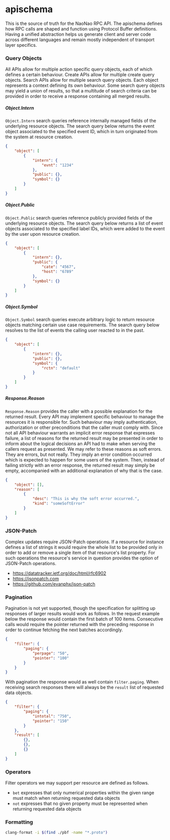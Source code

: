 # apischema

This is the source of truth for the NaoNao RPC API. The apischema defines how
RPC calls are shaped and function using Protocol Buffer definitions. Having a
unified abstraction helps us generate client and server code across different
languages and remain mostly independent of transport layer specifics.



### Query Objects

All APIs allow for multiple action specific query objects, each of which defines
a certain behaviour. Create APIs allow for multiple create query objects. Search
APIs allow for multiple search query objects. Each object represents a context
defining its own behaviour. Some search query objects may yield a union of
results, so that a multitude of search criteria can be provided in order to
receive a response containing all merged results.



##### Object.Intern

`Object.Intern` search queries reference internally managed fields of the
underlying resource objects. The search query below returns the event object
associated to the specified event ID, which in turn originated from the system
at resource creation.

```json
{
    "object": [
        {
            "intern": {
                "evnt": "1234"
            },
            "public": {},
            "symbol": {}
        }
    ]
}
```



##### Object.Public

`Object.Public` search queries reference publicly provided fields of the
underlying resource objects. The search query below returns a list of event
objects associated to the specified label IDs, which were added to the event by
the user upon resource creation.

```json
{
    "object": [
        {
            "intern": {},
            "public": {
                "cate": "4567",
                "host": "6789"
            },
            "symbol": {}
        }
    ]
}
```



##### Object.Symbol

`Object.Symbol` search queries execute arbitrary logic to return resource objects
matching certain use case requirements. The search query below resolves to the
list of events the calling user reacted to in the past.

```json
{
    "object": [
        {
            "intern": {},
            "public": {},
            "symbol": {
                "rctn": "default"
            }
        }
    ]
}
```



##### Response.Reason

`Response.Reason` provides the caller with a possible explanation for the
returned result. Every API may implement specific behaviour to manage the
resources it is responsible for. Such behaviour may imply authentication,
authorization or other preconditions that the caller must comply with. Since not
all API behaviour warrants an implicit error response that expresses failure, a
list of reasons for the returned result may be presented in order to inform
about the logical decisions an API had to make when serving the callers request
as presented. We may refer to these reasons as soft errors. They are errors, but
not really. They imply an error condition occurred which is expected to happen
for some users of the system. Then, instead of failing strictly with an error
response, the returned result may simply be empty, accompanied with an
additional explanation of why that is the case.

```json
{
    "object": [],
    "reason": [
        {
            "desc": "This is why the soft error occurred.",
            "kind": "someSoftError"
        }
    ]
}
```



### JSON-Patch

Complex updates require JSON-Patch operations. If a resource for instance
defines a list of strings it would require the whole list to be provided only in
order to add or remove a single item of that resource's list property. For such
operations the resource's service in question provides the option of JSON-Patch
operations.

- https://datatracker.ietf.org/doc/html/rfc6902
- https://jsonpatch.com
- https://github.com/evanphx/json-patch



### Pagination

Pagination is not yet supported, though the specification for splitting up
responses of larger results would work as follows. In the request example below
the response would contain the first batch of 100 items. Consecutive calls would
require the pointer returned with the preceding response in order to continue
fetching the next batches accordingly.

```json
{
    "filter": {
        "paging": {
            "perpage": "50",
            "pointer": "100"
        }
    }
}
```

With pagination the response would as well contain `filter.paging`. When
receiving search responses there will always be the `result` list of requested
data objects.

```json
{
    "filter": {
        "paging": {
            "intotal": "750",
            "pointer": "150"
        }
    },
    "result": [
        {},
        {},
        {}
    ]
}
```



### Operators

Filter operators we may support per resource are defined as follows.

- `bet` expresses that only numerical properties within the given range must
  match when returning requested data objects
- `not` expresses that no given property must be represented when returning
  requested data objects



### Formatting

```bash
clang-format -i $(find ./pbf -name "*.proto")
```
